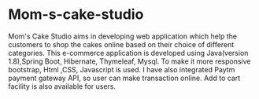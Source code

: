 # Mom-s-cake-studio
Mom's Cake Studio aims in developing web application which help the customers to shop the cakes online based on their choice of different categories. This e-commerce application is  developed using Java(version 1.8),Spring Boot, Hibernate, Thymeleaf, Mysql. To make it more responsive bootstrap, Html ,CSS, Javascript is used. I have also integrated Paytm payment gateway API, so user can make transaction online. Add to cart facility is also available for users. 
